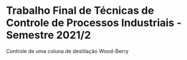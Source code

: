 # Trabalho Final de Técnicas de Controle de Processos Industriais - Semestre 2021/2
Controle de uma coluna de destilação Wood-Berry
